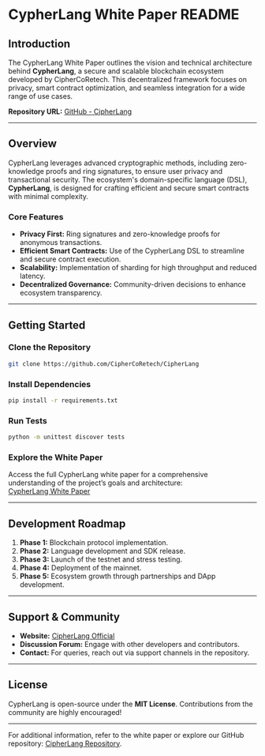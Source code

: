 # CypherLang White Paper README  

## **Introduction**  
The CypherLang White Paper outlines the vision and technical architecture behind **CypherLang**, a secure and scalable blockchain ecosystem developed by CipherCoRetech. This decentralized framework focuses on privacy, smart contract optimization, and seamless integration for a wide range of use cases.  

**Repository URL:** [GitHub - CipherLang](https://github.com/CipherCoRetech/CipherLang)  

---  

## **Overview**  
CypherLang leverages advanced cryptographic methods, including zero-knowledge proofs and ring signatures, to ensure user privacy and transactional security. The ecosystem's domain-specific language (DSL), **CypherLang**, is designed for crafting efficient and secure smart contracts with minimal complexity.  

### **Core Features**  
- **Privacy First:** Ring signatures and zero-knowledge proofs for anonymous transactions.  
- **Efficient Smart Contracts:** Use of the CypherLang DSL to streamline and secure contract execution.  
- **Scalability:** Implementation of sharding for high throughput and reduced latency.  
- **Decentralized Governance:** Community-driven decisions to enhance ecosystem transparency.  

---  

## **Getting Started**  

### **Clone the Repository**  
```bash  
git clone https://github.com/CipherCoRetech/CipherLang  
```  

### **Install Dependencies**  
```bash  
pip install -r requirements.txt  
```  

### **Run Tests**  
```bash  
python -m unittest discover tests  
```  

### **Explore the White Paper**  
Access the full CypherLang white paper for a comprehensive understanding of the project’s goals and architecture:  
[CypherLang White Paper](https://github.com/CipherCoRetech/CipherLang)  

---  

## **Development Roadmap**  

1. **Phase 1:** Blockchain protocol implementation.  
2. **Phase 2:** Language development and SDK release.  
3. **Phase 3:** Launch of the testnet and stress testing.  
4. **Phase 4:** Deployment of the mainnet.  
5. **Phase 5:** Ecosystem growth through partnerships and DApp development.  

---  

## **Support & Community**  

- **Website:** [CipherLang Official](https://github.com/CipherCoRetech/CipherLang)  
- **Discussion Forum:** Engage with other developers and contributors.  
- **Contact:** For queries, reach out via support channels in the repository.  

---  

## **License**  
CypherLang is open-source under the **MIT License**. Contributions from the community are highly encouraged!  

---  

For additional information, refer to the white paper or explore our GitHub repository: [CipherLang Repository](https://github.com/CipherCoRetech/CipherLang).
